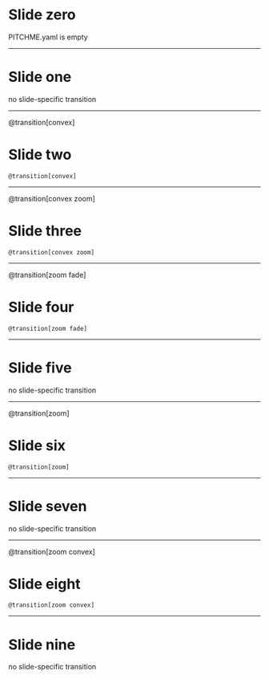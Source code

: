 
# Slide zero

PITCHME.yaml is empty

---

# Slide one

no slide-specific transition

---
@transition[convex]

# Slide two

    @transition[convex]

---
@transition[convex zoom]

# Slide three

    @transition[convex zoom]

---
@transition[zoom fade]

# Slide four

    @transition[zoom fade]

---

# Slide five

no slide-specific transition

---
@transition[zoom]

# Slide six

    @transition[zoom]

---

# Slide seven

no slide-specific transition

---
@transition[zoom convex]

# Slide eight

    @transition[zoom convex]

---

# Slide nine

no slide-specific transition

